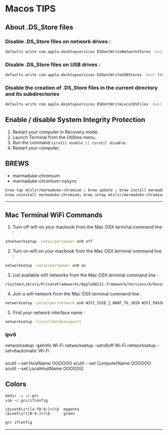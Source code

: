 # Macos TIPS

## About .DS_Store files

### Disable .DS_Store files on network drives :

```sh
defaults write com.apple.desktopservices DSDontWriteNetworkStores -bool true
```

### Disable .DS_Store files on USB drives :

```sh
defaults write com.apple.desktopservices DSDontWriteUSBStores -bool true
```

### Disable the creation of .DS_Store files in the current directory and its subdirectories

```sh
defaults write com.apple.desktopservices DSDontWriteLocalDSFiles -bool true
```

## Enable / disable System Integrity Protection

1. Restart your computer in Recovery mode.
2. Launch Terminal from the Utilities menu.
3. Run the command `csrutil enable || csrutil disable`.
4. Restart your computer.

## BREWS

- marmaduke-chromium
- marmaduke-chromium-nosync

```sh
brew tap mtslzr/marmaduke-chromium ; brew update ; brew install marmaduke-chromium ;
brew uninstall marmaduke-chromium; brew untap mtslzr/marmaduke-chromium ;
```

---

## Mac Terminal WiFi Commands

1. Turn off wifi on your macbook from the Mac OSX terminal command line :

```sh
shnetworksetup -setairportpower en0 off
```

2. Turn on wifi on your macbook from the Mac OSX terminal command line :

```sh
networksetup -setairportpower en0 on
```

3. List available wifi networks from the Mac OSX terminal command line :

```sh
/System/Library/PrivateFrameworks/Apple80211.framework/Versions/A/Resources/airport scan
```

4. Join a wifi network from the Mac OSX terminal command line :

```sh
networksetup -setairportnetwork en0 WIFI_SSID_I_WANT_TO_JOIN WIFI_PASSWORD
```

5. Find your network interface name :

```sh
networksetup -listallhardwareports
```

### Ipv6

networksetup -getinfo Wi-Fi
networksetup -setv6off Wi-Fi
networksetup -setv6automatic Wi-Fi

###

scutil --set HostName OOOOOO
scutil --set ComputerName OOOOOO
scutil --set LocalHostName OOOOOO

## Colors

```sh
mkdir -p ~/.grc
vim ~/.grc/ifconfig
```

```
\binet6\s*([a-f0-9:]+)\b  magenta
\binet\s*([0-9.]+)\b      green
```

```sh
grc ifconfig
```

---
